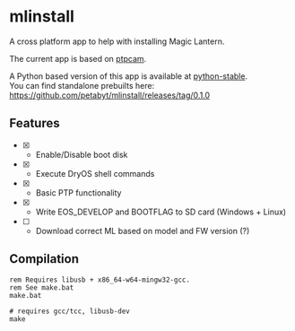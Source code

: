 # mlinstall
A cross platform app to help with installing Magic Lantern.  

The current app is based on [ptpcam](https://github.com/reticulatedpines/magiclantern_simplified/tree/dev/contrib/ptpcam).  

A Python based version of this app is available at [python-stable](https://github.com/petabyt/mlinstall/tree/python-stable).  
You can find standalone prebuilts here: https://github.com/petabyt/mlinstall/releases/tag/0.1.0

## Features
- [x] - Enable/Disable boot disk
- [x] - Execute DryOS shell commands
- [x] - Basic PTP functionality
- [x] - Write EOS_DEVELOP and BOOTFLAG to SD card (Windows + Linux)
- [ ] - Download correct ML based on model and FW version (?)

## Compilation
```
rem Requires libusb + x86_64-w64-mingw32-gcc.
rem See make.bat
make.bat
```

```
# requires gcc/tcc, libusb-dev
make
```
